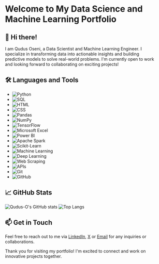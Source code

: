 # Welcome to My Data Science and Machine Learning Portfolio

## 👋 Hi there!
I am Qudus Oseni, a Data Scientist and Machine Learning Engineer. I specialize in transforming data into actionable insights and building predictive models to solve real-world problems. I'm currently open to work and looking forward to collaborating on exciting projects!

## 🛠️ Languages and Tools
- ![Python](https://img.shields.io/badge/Python-3776AB?style=flat&logo=python&logoColor=white)
- ![SQL](https://img.shields.io/badge/SQL-4479A1?style=flat&logo=postgresql&logoColor=white)
- ![HTML](https://img.shields.io/badge/HTML-E34F26?style=flat&logo=html5&logoColor=white)
- ![CSS](https://img.shields.io/badge/CSS-1572B6?style=flat&logo=css3&logoColor=white)
- ![Pandas](https://img.shields.io/badge/Pandas-150458?style=flat&logo=pandas&logoColor=white)
- ![NumPy](https://img.shields.io/badge/NumPy-013243?style=flat&logo=numpy&logoColor=white)
- ![TensorFlow](https://img.shields.io/badge/TensorFlow-FF6F00?style=flat&logo=tensorflow&logoColor=white)
- ![Microsoft Excel](https://img.shields.io/badge/Microsoft%20Excel-217346?style=flat&logo=microsoftexcel&logoColor=white)
- ![Power BI](https://img.shields.io/badge/Power%20BI-F2C811?style=flat&logo=power-bi&logoColor=white)
- ![Apache Spark](https://img.shields.io/badge/Apache%20Spark-E25A1C?style=flat&logo=apachespark&logoColor=white)
- ![Scikit-Learn](https://img.shields.io/badge/Scikit--Learn-F7931E?style=flat&logo=scikitlearn&logoColor=white)
- ![Machine Learning](https://img.shields.io/badge/Machine%20Learning-FF6F00?style=flat)
- ![Deep Learning](https://img.shields.io/badge/Deep%20Learning-00599C?style=flat&logo=deepmind&logoColor=white)
- ![Web Scraping](https://img.shields.io/badge/Web%20Scraping-FF6F00?style=flat)
- ![APIs](https://img.shields.io/badge/APIs-00599C?style=flat&logo=apigee&logoColor=white)
- ![Git](https://img.shields.io/badge/Git-F05032?style=flat&logo=git&logoColor=white)
- ![GitHub](https://img.shields.io/badge/GitHub-181717?style=flat&logo=github&logoColor=white)

## 📈 GitHub Stats
![Qudus-O's GitHub stats](https://github-readme-stats.vercel.app/api?username=Qudus-O&show_icons=true&theme=radical)
![Top Langs](https://github-readme-stats.vercel.app/api/top-langs/?username=Qudus-O&layout=compact&theme=radical)

## 📫 Get in Touch
Feel free to reach out to me via [LinkedIn](www.linkedin.com/in/qudusoseni82), [X](https://x.com/Qudus_IV) or [Email](oseniqudus1965@gmail.com.com) for any inquiries or collaborations.

Thank you for visiting my portfolio! I'm excited to connect and work on innovative projects together.
